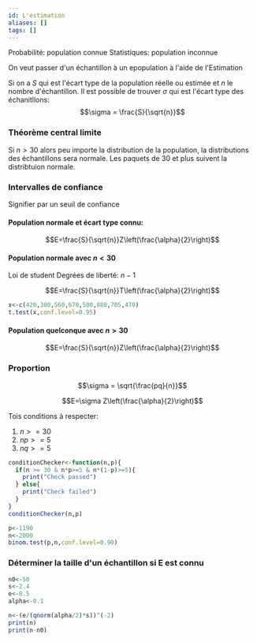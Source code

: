 ```yaml
---
id: L'estimation
aliases: []
tags: []
---
```


Probabilité: population connue
Statistiques: population inconnue

On veut passer d'un échantillon à un epopulation à l'aide de l'Estimation

Si on a $S$ qui est l'écart type de la population réelle ou estimée et $n$ le nombre d'échantillon. Il est possible de trouver $\sigma$ qui est l'écart type des échanitllons:
$$\sigma = \frac{S}{\sqrt{n}}$$

### Théorème central limite
Si $n>30$ alors peu importe la distribution de la population, la distributions des échantillons sera normale. Les paquets de 30 et plus suivent la distribtuion normale.

### Intervalles de confiance

Signifier par un seuil de confiance

#### Population normale et écart type connu:

$$E=\frac{S}{\sqrt{n}}Z\left(\frac{\alpha}{2}\right)$$

#### Population normale avec $n<30$
Loi de student
Degrées de liberté: $n-1$

$$E=\frac{S}{\sqrt{n}}T\left(\frac{\alpha}{2}\right)$$

```r
x<-c(420,380,560,670,500,888,705,470)
t.test(x,conf.level=0.95)
```

#### Population quelconque avec $n>30$

$$E=\frac{S}{\sqrt{n}}Z\left(\frac{\alpha}{2}\right)$$

### Proportion

$$\sigma = \sqrt{\frac{pq}{n}}$$

$$E=\sigma Z\left(\frac{\alpha}{2}\right)$$

Tois conditions à respecter:
1. $n>=30$
2. $np >= 5$
3. $nq >= 5$

```r
conditionChecker<-function(n,p){
  if(n >= 30 & n*p>=5 & n*(1-p)>=5){
    print("Check passed")
  } else{
    print("Check failed")
  }
}
conditionChecker(n,p)

p<-1190
n<-2000
binom.test(p,n,conf.level=0.90)
```

### Déterminer la taille d'un échantillon si E est connu

```r
n0<-50
s<-2.4
e<-0.5
alpha<-0.1

n<-(e/(qnorm(alpha/2)*s))^(-2)
print(n)
print(n-n0)
```

